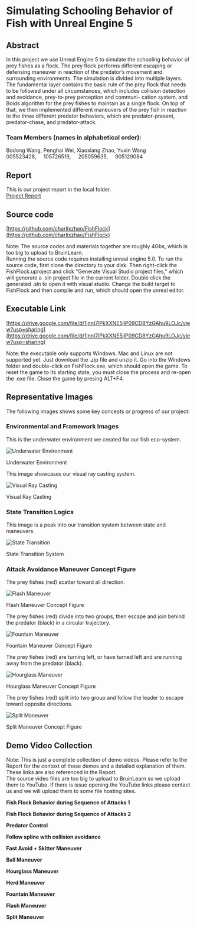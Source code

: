 Simulating Schooling Behavior of Fish with Unreal Engine 5
==========================================================

Abstract
--------

In this project we use Unreal Engine 5 to simulate the schooling behavior of prey fishes as a flock. The prey flock performs different escaping or defensing maneuver in reaction of the predator’s movement and surrounding environments. The simulation is divided into multiple layers. The fundamental layer contains the basic rule of the prey flock that needs to be followed under all circumstances, which includes collision detection and avoidance, prey-to-prey perception and communi- cation system, and Boids algorithm for the prey fishes to maintain as a single flock. On top of that, we then implemented different maneuvers of the prey fish in reaction to the three different predator behaviors, which are predator-present, predator-chase, and predator-attack.

### Team Members (names in alphabetical order):

Bodong Wang, Penghai Wei, Xiaoxiang Zhao, Yuxin Wang  
005523428,     105726519,     205059635,     905129084  

Report
------

This is our project report in the local folder.  
[Project Report](./CS275_Project/CS_275_Report.pdf)

Source code
-----------

[https://github.com/charlixzhao/FishFlock](https://github.com/charlixzhao/FishFlock)

Note: The source codes and materials together are roughly 4Gbs, which is too big to upload to BruinLearn.  
Running the source code requires installing unreal engine 5.0. To run the source code, first clone the directory to your disk. Then right-click the FishFlock.uproject and click "Generate Visual Studio project files," which will generate a .sln project file in the current folder. Double click the generated .sln to open it with visual studio. Change the build target to FishFlock and then compile and run, which should open the unreal editor.

Executable Link
---------------

[https://drive.google.com/file/d/1jnnI7lPkXXNE5jlP09CD8YzGAhu9LOJc/view?usp=sharing](https://drive.google.com/file/d/1jnnI7lPkXXNE5jlP09CD8YzGAhu9LOJc/view?usp=sharing)

Note: the executable only supports Windows. Mac and Linux are not supported yet. Just download the .zip file and unzip it. Go into the Windows folder and double-click on FishFlock.exe, which should open the game.
To reset the game to its starting state, you must close the process and re-open the .exe file. Close the game by presing ALT+F4.

Representative Images
---------------------

The following images shows some key concepts or progress of our project:

### Environmental and Framework Images

This is the underwater environment we created for our fish eco-system.

![Underwater Environment](./images/HD_underwater_scene.png)

Underwater Environment

This image showcases our visual ray casting system.

![Visual Ray Casting](./images/vision.png)

Visual Ray Casting

### State Transition Logics

This image is a peak into our transition system between state and maneuvers.

![State Transition](./images/state_machine.jpg)

State Transition System

### Attack Avoidance Maneuver Concept Figure

The prey fishes (red) scatter toward all direction.

![Flash Maneuver](./images/flash.jpg)

Flash Maneuver Concept Figure

The prey fishes (red) divide into two groups, then escape and join behind the predator (black) in a circular trajectory.

![Fountain Maneuver](./images/fountain.jpg)

Fountain Maneuver Concept Figure

The prey fishes (red) are turning left, or have turned left and are running away from the predator (black).

![Hourglass Maneuver](./images/hourglass.jpg)

Hourglass Maneuver Concept Figure

The prey fishes (red) split into two group and follow the leader to escape toward opposite directions.

![Split Maneuver](./images/split.jpg)

Split Maneuver Concept Figure

Demo Video Collection
---------------------

Note: This is just a complete collection of demo videos. Please refer to the Report for the context of these demos and a detailed explanation of them. These links are also referenced in the Report.  
The source video files are too big to upload to BruinLearn so we upload them to YouTube. If there is issue opening the YouTube links please contact us and we will upload them to some file hosting sites.

**Fish Flock Behavior during Sequence of Attacks 1**  
  
  
**Fish Flock Behavior during Sequence of Attacks 2**  
  
  
**Predator Control**  
  
  
**Follow spline with collision avoidance**  
  
  
**Fast Avoid + Skitter Maneuver**  
  
  
**Ball Maneuver**  
  
  
**Hourglass Maneuver**  
  
  
**Herd Maneuver**  
  
  
**Fountain Maneuver**  
  
  
**Flash Maneuver**  
  
  
**Split Maneuver**